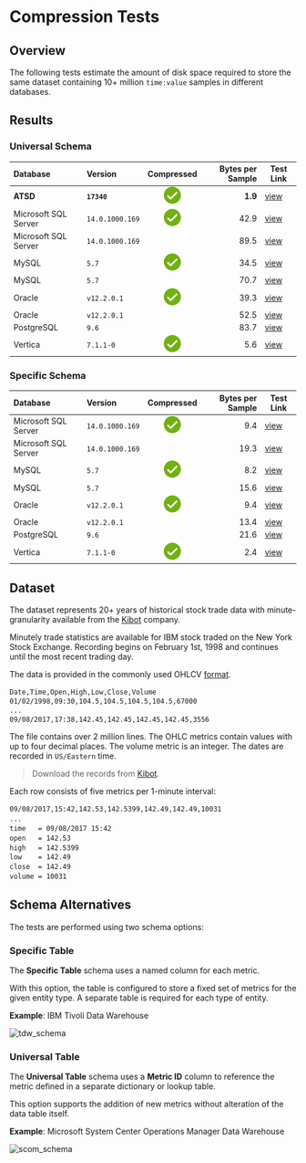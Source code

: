 # Compression Tests

## Overview

The following tests estimate the amount of disk space required to store the same dataset containing 10+ million `time:value` samples in different databases.

## Results

### Universal Schema

| **Database** | **Version** | **Compressed** | **Bytes per Sample** | **Test Link** |
|:---|:---|:---:|---:|---|
| **ATSD**       | **`17340`** | ![](../../images/ok.svg) | **1.9**  | [view](atsd.md)  |
| Microsoft SQL Server | `14.0.1000.169`   | ![](../../images/ok.svg) | 42.9 | [view](mssql.md) |
| Microsoft SQL Server | `14.0.1000.169`   |   | 89.5 | [view](mssql.md) |
| MySQL      | `5.7`   | ![](../../images/ok.svg) | 34.5 | [view](mysql.md) |
| MySQL      | `5.7`   |   | 70.7 | [view](mysql.md) |
| Oracle      | `v12.2.0.1`   | ![](../../images/ok.svg) | 39.3 | [view](oracle.md) |
| Oracle      | `v12.2.0.1`   |   | 52.5 | [view](oracle.md) |
| PostgreSQL | `9.6`  |   | 83.7 | [view](postgres.md) |
| Vertica | `7.1.1-0`   | ![](../../images/ok.svg) | 5.6 | [view](vertica.md) |

### Specific Schema

| **Database** | **Version** | **Compressed** | **Bytes per Sample** | **Test Link** |
|:---|:---|:---:|---:|---|
| Microsoft SQL Server | `14.0.1000.169`   | ![](../../images/ok.svg) | 9.4  | [view](mssql.md) |
| Microsoft SQL Server | `14.0.1000.169`   |   | 19.3 | [view](mssql.md) |
| MySQL      | `5.7`   |  ![](../../images/ok.svg) | 8.2  | [view](mysql.md) |
| MySQL      | `5.7`   |    | 15.6 | [view](mysql.md) |
| Oracle      | `v12.2.0.1`      | ![](../../images/ok.svg) | 9.4  | [view](oracle.md) |
| Oracle      | `v12.2.0.1`      |   | 13.4 | [view](oracle.md) |
| PostgreSQL | `9.6`   |   | 21.6 | [view](postgres.md) |
| Vertica | `7.1.1-0`   | ![](../../images/ok.svg) | 2.4 | [view](vertica.md) |

## Dataset

The dataset represents 20+ years of historical stock trade data with minute- granularity available from the [Kibot](http://www.kibot.com/buy.aspx) company.

Minutely trade statistics are available for IBM stock traded on the New York Stock Exchange. Recording begins on February 1st, 1998 and continues until the most recent trading day.

The data is provided in the commonly used OHLCV [format](http://www.kibot.com/support.aspx#data_format).

```csv
Date,Time,Open,High,Low,Close,Volume
01/02/1998,09:30,104.5,104.5,104.5,104.5,67000
...
09/08/2017,17:38,142.45,142.45,142.45,142.45,3556
```

The file contains over 2 million lines. The OHLC metrics contain values with up to four decimal places. The volume metric is an integer. The dates are recorded in `US/Eastern` time.

> Download the records from [Kibot](http://api.kibot.com/?action=history&symbol=IBM&interval=1&unadjusted=0&bp=1&user=guest).

Each row consists of five metrics per 1-minute interval:

```txt
09/08/2017,15:42,142.53,142.5399,142.49,142.49,10031
...
time   = 09/08/2017 15:42
open   = 142.53
high   = 142.5399
low    = 142.49
close  = 142.49
volume = 10031
```

## Schema Alternatives

The tests are performed using two schema options:

### Specific Table

The **Specific Table** schema uses a named column for each metric.

With this option, the table is configured to store a fixed set of metrics for the given entity type. A separate table is required for each type of entity.

**Example**: IBM Tivoli Data Warehouse

![tdw_schema](./images/tdw_schema.png)

### Universal Table

The **Universal Table** schema uses a **Metric ID** column to reference the metric defined in a separate dictionary or lookup table.

This option supports the addition of new metrics without alteration of the data table itself.

**Example**: Microsoft System Center Operations Manager Data Warehouse

![scom_schema](./images/scom_schema.png)
